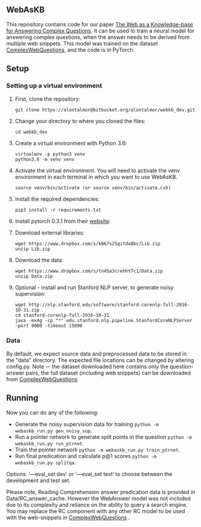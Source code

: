 ## WebAsKB
This repository contains code for our paper [The Web as a Knowledge-base for Answering Complex Questions](https://arxiv.org/abs/1803.06643).
It can be used to train a neural model for answering complex questions, when the answer needs to be derived from multiple web snippets.
This model was trained on the dataset [ComplexWebQuestions](http://nlp.cs.tau.ac.il/compwebq), and the code is in PyTorch.


## Setup

### Setting up a virtual environment

1.  First, clone the repository:

    ```
    git clone https://alontalmor@bitbucket.org/alontalmor/webkb_dev.git
    ```

2.  Change your directory to where you cloned the files:

    ```
    cd webkb_dev
    ```

3.  Create a virtual environment with Python 3.6:

    ```
    virtualenv -p python3 venv
    python3.6 -m venv venv

    ```

4.  Activate the virtual environment. You will need to activate the venv environment in each terminal in which you want to use WebAsKB.

    ```
    source venv/bin/activate (or source venv/bin/activate.csh)
    ```
5.  Install the required dependencies:

    ```
    pip3 install -r requirements.txt
    ```
6.  Install pytorch 0.3.1 from their [website](http://pytorch.org/):

7.  Download external libraries:

    ```
    wget https://www.dropbox.com/s/k867s25qitdo8bc/Lib.zip
    unzip Lib.zip
    ```

7.  Download the data:

    ```
    wget https://www.dropbox.com/s/tn45a3crehht7c1/Data.zip
    unzip Data.zip
    ```
8.  Optional - install and run Stanford NLP server, to generate noisy supervision:

    ```
    wget http://nlp.stanford.edu/software/stanford-corenlp-full-2016-10-31.zip
    cd stanford-corenlp-full-2016-10-31
    java -mx4g -cp "*" edu.stanford.nlp.pipeline.StanfordCoreNLPServer -port 9000 -timeout 15000
    ```

### Data

By default, we expect source data and preprocessed data to be stored in the "data" directory.
The expected file locations can be changed by altering config.py.
Note -- the dataset downloaded here contains only the question-answer pairs, the full dataset (including web snippets) 
can be downloaded from [ComplexWebQuestions](http://nlp.cs.tau.ac.il/compwebq)



## Running 

Now you can do any of the following:

* Generate the noisy supervision data for training `python -m webaskb_run.py gen_noisy_sup`.
* Run a pointer network to generate split points in the question `python -m webaskb_run.py run_ptrnet`.
* Train the pointer network `python -m webaskb_run.py train_ptrnet`.
* Run final predication and calculate p@1 scores `python -m webaskb_run.py splitqa`. 

Options: ‘—eval_set dev’ or ‘—eval_set test’ to choose between the development and test set.

Please note, Reading Comprehension answer predication data is provided in Data/RC_answer_cache. However the WebAnswer model was not included 
due to its complexity and reliance on the ability to query a search engine.
You may replace the RC component with any other RC model to be used with the web-snippets in [ComplexWebQuestions](http://nlp.cs.tau.ac.il/compwebq)
.



